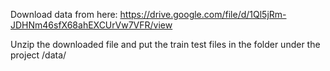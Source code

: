 Download data from here: https://drive.google.com/file/d/1Ql5jRm-JDHNm46sfX68ahEXCUrVw7VFR/view

Unzip the downloaded file and put the train test files in the folder under the project /data/
